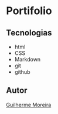 # Portifolio

## Tecnologias
* html
* CSS
* Markdown
* git
* github

## Autor
[Guilherme Moreira](https://www.linkedin.com/in/guilherme-moreira-08a8b8348/)